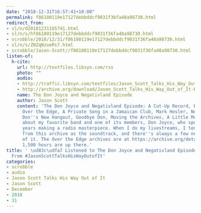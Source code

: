 ```yaml
---
date: "2018-12-31T16:57:41+10:00"
permalink: f86180119e17127debbddcf9031f36fa48a98730.html
redirect_from:
- sl/n/d20181231165741.html
- sl/n/s/hf86180119e17127debbddcf9031f36fa48a98730.html
- scrobble/2018/12/31/f86180119e17127debbddcf9031f36fa48a98730.html
- sl/n/s/ZNZqNzoeRs7.html
- scrobble/Jason-Scott//f86180119e17127debbddcf9031f36fa48a98730.html
listen-of:
  h-cite:
    url: http://textfiles.libsyn.com/rss
    photo: ""
    audio:
    - http://traffic.libsyn.com/textfiles/Jason_Scott_Talks_His_Way_Out_of_It_-_Episode_49.mp3?dest-id=574323
    - http://archive.org/download/Jason_Scott_Talks_His_Way_Out_of_It-Podcast-by-Jason_Scott/The_Don_Joyce_and_Negativland_Episode.mp3
    name: The Don Joyce and Negativland Episode
    author: Jason Scott
    content: 'The Don Joyce and Negativland Episode: A Cut-Up Record, Big 10-8, Negativland,
      Over the Edge, A Private Song in a Jamaican Club, Mark Hosler, Negativland Sleepover,
      Don''s New Hangout, Goodbye Don, Moving the Archives, A Little More. An episode
      about my favorite band and one of its members, Don Joyce, who spent over 30
      years making a radio masterpiece. When I do my livestreams, I tend to put selections
      from this archive as the soundtrack, and there''s always a few new fans born
      of it. The Over the Edge archives are at https://archive.org/details/ote - over
      1,500 hours are up there.'
title: ' \ud83c\udfa7 Listened to The Don Joyce and Negativland Episode by @textfiles
  From #JasonScottTalksHisWayOutofIt'
categories:
- scrobble
- audio
- Jason Scott Talks His Way Out of It
- Jason Scott
- December
- 2018
- 31
---
```

